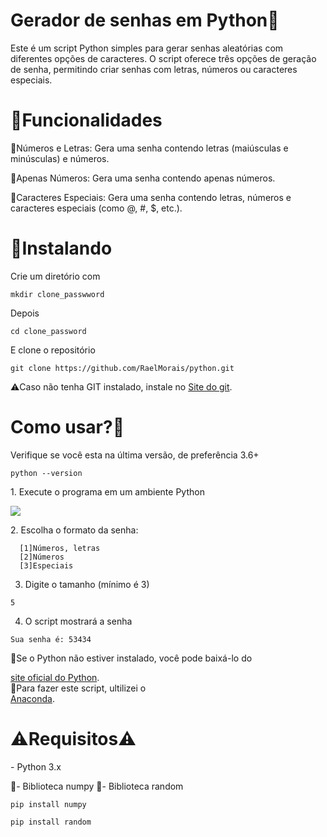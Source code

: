 <h1>Gerador de senhas em Python🐍</h1>

<p>Este é um script Python simples para gerar senhas aleatórias com diferentes opções de caracteres. 
  O script oferece três opções de geração de senha, permitindo criar senhas com letras, números ou caracteres especiais.</p>

<h1>🎯Funcionalidades</h1>
<p>📌Números e Letras: Gera uma senha contendo letras (maiúsculas e minúsculas) e números.</p>
<p>📌Apenas Números: Gera uma senha contendo apenas números.</p>
<p>📌Caracteres Especiais: Gera uma senha contendo letras, números e caracteres especiais (como @, #, $, etc.).</p>
<h1>🚀Instalando</h1>

Crie um diretório com


```
mkdir clone_passwword
```
Depois 

```
cd clone_password
```
E clone o repositório 

```
git clone https://github.com/RaelMorais/python.git

```
⚠️Caso não tenha GIT instalado, instale no [Site do git](https://git-scm.com/downloads).

<h1>Como usar?🤔</h1>

<p>Verifique se você esta na última versão, de preferência 3.6+</p>

```
python --version
```

<p>1. Execute o programa em um ambiente Python
<p align="left">
    <img src="https://skillicons.dev/icons?i=python,pycharm,anaconda" />
</p>
2. Escolha o formato da senha:


```
  [1]Números, letras
  [2]Números
  [3]Especiais
```

3. Digite o tamanho (mínimo é 3)



```
5
```
4. O script mostrará a senha

```
Sua senha é: 53434
```
</p>
📌Se o Python não estiver instalado, você pode baixá-lo do       

[site oficial do Python](https://www.python.org/downloads/).<br>
📌Para fazer este script, ultilizei o  
[Anaconda](https://git-scm.com/downloads).


<h1>⚠️Requisitos⚠️</h1>

<p> - Python 3.x</p>
<p>
📌- Biblioteca numpy
📌- Biblioteca random 

```
pip install numpy
```
```
pip install random
```




